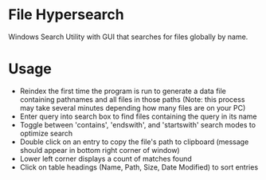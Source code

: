 # File Hypersearch
 Windows Search Utility with GUI that searches for files globally by name.
 
# Usage
- Reindex the first time the program is run to generate a data file containing pathnames and all files in those paths (Note: this process may take several minutes depending how many files are on your PC)
- Enter query into search box to find files containing the query in its name
- Toggle between 'contains', 'endswith', and 'startswith' search modes to optimize search
- Double click on an entry to copy the file's path to clipboard (message should appear in bottom right corner of window)
- Lower left corner displays a count of matches found
- Click on table headings (Name, Path, Size, Date Modified) to sort entries
